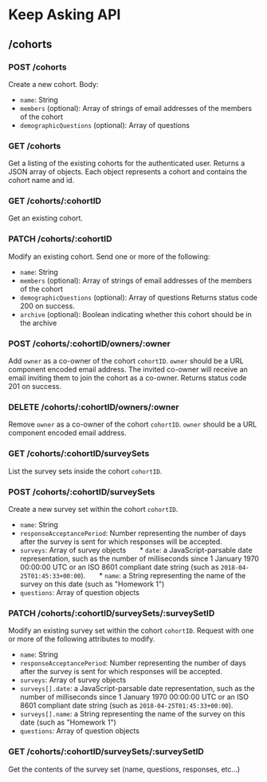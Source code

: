 # Keep Asking API

## /cohorts

### POST /cohorts
Create a new cohort. Body:
* `name`: String
* `members` (optional): Array of strings of email addresses of the members of the cohort
* `demographicQuestions` (optional): Array of questions

### GET /cohorts
Get a listing of the existing cohorts for the authenticated user. Returns a JSON array of objects. Each object represents a cohort and contains the cohort name and id.

### GET /cohorts/:cohortID
Get an existing cohort.

### PATCH /cohorts/:cohortID
Modify an existing cohort. Send one or more of the following:
* `name`: String
* `members` (optional): Array of strings of email addresses of the members of the cohort
* `demographicQuestions` (optional): Array of questions
Returns status code 200 on success.
* `archive` (optional): Boolean indicating whether this cohort should be in the archive

### POST /cohorts/:cohortID/owners/:owner
Add `owner` as a co-owner of the cohort `cohortID`. `owner` should be a URL component encoded email address. The invited co-owner will receive an email inviting them to join the cohort as a co-owner. Returns status code 201 on success.

### DELETE /cohorts/:cohortID/owners/:owner
Remove `owner` as a co-owner of the cohort `cohortID`. `owner` should be a URL component encoded email address.

### GET /cohorts/:cohortID/surveySets
List the survey sets inside the cohort `cohortID`.

### POST /cohorts/:cohortID/surveySets
Create a new survey set within the cohort `cohortID`.
* `name`: String
* `responseAcceptancePeriod`: Number representing the number of days after the survey is sent for which responses will be accepted.
* `surveys`: Array of survey objects
&nbsp;&nbsp;&nbsp;&nbsp;&nbsp;&nbsp;* `date`: a JavaScript-parsable date representation, such as the number of milliseconds since 1 January 1970 00:00:00 UTC or an ISO 8601 compliant date string (such as `2018-04-25T01:45:33+00:00`).
&nbsp;&nbsp;&nbsp;&nbsp;&nbsp;&nbsp;* `name`: a String representing the name of the survey on this date (such as "Homework 1")
* `questions`: Array of question objects

### PATCH /cohorts/:cohortID/surveySets/:surveySetID
Modify an existing survey set within the cohort `cohortID`. Request with one or more of the following attributes to modify.
* `name`: String
* `responseAcceptancePeriod`: Number representing the number of days after the survey is sent for which responses will be accepted.
* `surveys`: Array of survey objects
* `surveys[].date`: a JavaScript-parsable date representation, such as the number of milliseconds since 1 January 1970 00:00:00 UTC or an ISO 8601 compliant date string (such as `2018-04-25T01:45:33+00:00`).
* `surveys[].name`: a String representing the name of the survey on this date (such as "Homework 1")
* `questions`: Array of question objects

### GET /cohorts/:cohortID/surveySets/:surveySetID
Get the contents of the survey set (name, questions, responses, etc…)
